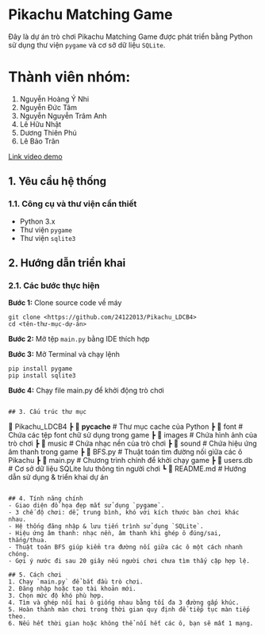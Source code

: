 # Pikachu Matching Game  

Đây là dự án trò chơi Pikachu Matching Game được phát triển bằng Python sử dụng thư viện `pygame` và cơ sở dữ liệu `SQLite`.  

# Thành viên nhóm:
1. Nguyễn Hoàng Ý Nhi 
2. Nguyễn Đức Tâm 
3. Nguyễn Nguyễn Trâm Anh 
4. Lê Hữu Nhật
5. Dương Thiên Phú
6. Lê Bảo Trân

[Link video demo](https://www.youtube.com/watch?v=Et3e5lX0GOU&t=21s)
## 1. Yêu cầu hệ thống  

### 1.1. Công cụ và thư viện cần thiết  
- Python 3.x  
- Thư viện `pygame`  
- Thư viện `sqlite3` 

## 2. Hướng dẫn triển khai  

### 2.1. Các bước thực hiện  

**Bước 1:** Clone source code về máy  
```
git clone <https://github.com/24122013/Pikachu_LDCB4>
cd <tên-thư-mục-dự-án>
```

**Bước 2:** Mở tệp `main.py` bằng IDE thích hợp  

**Bước 3:** Mở Terminal và chạy lệnh  
```
pip install pygame
pip install sqlite3
```

**Bước 4:** Chạy file main.py để khởi động trò chơi
```

## 3. Cấu trúc thư mục  
```
📂 Pikachu_LDCB4
 ┣ 📂 __pycache__    # Thư mục cache của Python
 ┣ 📂 font           # Chứa các tệp font chữ sử dụng trong game
 ┣ 📂 images         # Chứa hình ảnh của trò chơi
 ┣ 📂 music          # Chứa nhạc nền của trò chơi
 ┣ 📂 sound          # Chứa hiệu ứng âm thanh trong game
 ┣ 📜 BFS.py         # Thuật toán tìm đường nối giữa các ô Pikachu
 ┣ 📜 main.py        # Chương trình chính để khởi chạy game
 ┣ 📜 users.db       # Cơ sở dữ liệu SQLite lưu thông tin người chơi
 ┗ 📜 README.md      # Hướng dẫn sử dụng & triển khai dự án
```

## 4. Tính năng chính  
- Giao diện đồ họa đẹp mắt sử dụng `pygame`.  
- 3 chế độ chơi: dễ, trung bình, khó với kích thước bàn chơi khác nhau.  
- Hệ thống đăng nhập & lưu tiến trình sử dụng `SQLite`.  
- Hiệu ứng âm thanh: nhạc nền, âm thanh khi ghép ô đúng/sai, thắng/thua.  
- Thuật toán BFS giúp kiểm tra đường nối giữa các ô một cách nhanh chóng.  
- Gợi ý nước đi sau 20 giây nếu người chơi chưa tìm thấy cặp hợp lệ.  

## 5. Cách chơi  
1. Chạy `main.py` để bắt đầu trò chơi.  
2. Đăng nhập hoặc tạo tài khoản mới.  
3. Chọn mức độ khó phù hợp.  
4. Tìm và ghép nối hai ô giống nhau bằng tối đa 3 đường gấp khúc.  
5. Hoàn thành màn chơi trong thời gian quy định để tiếp tục màn tiếp theo.  
6. Nếu hết thời gian hoặc không thể nối hết các ô, bạn sẽ mất 1 mạng.  
